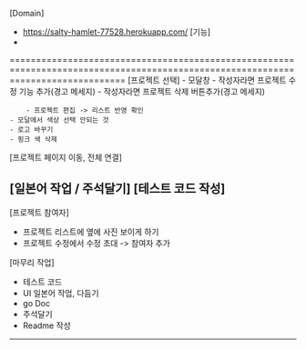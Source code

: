 [Domain] 
   - https://salty-hamlet-77528.herokuapp.com/
[기능]
   - 
==================================================================================================================================
[프로젝트 선택]
	- 모달창
		- 작성자라면 프로젝트 수정 기능 추가(경고 메세지)
		- 작성자라면 프로젝트 삭제 버튼추가(경고 메세지)
		
    	- 프로젝트 편집 -> 리스트 반영 확인
  	- 모달에서 색상 선택 안되는 것
	- 로고 바꾸기
	- 핑크 색 삭제
[프로젝트 페이지 이동, 전체 연결]

[일본어 작업 / 주석달기]
[테스트 코드 작성]
-------------------------------------------------------------------------------------------------------------------------
[프로젝트 참여자]
- 프로젝트 리스트에 옆에 사진 보이게 하기 
- 프로젝트 수정에서 수정 초대 -> 참여자 추가

[마무리 작업]
- 테스트 코드
- UI 일본어 작업, 다듬기
- go Doc
- 주석달기
- Readme 작성
----------------------------------------------------------------------------------------------------------------------------------